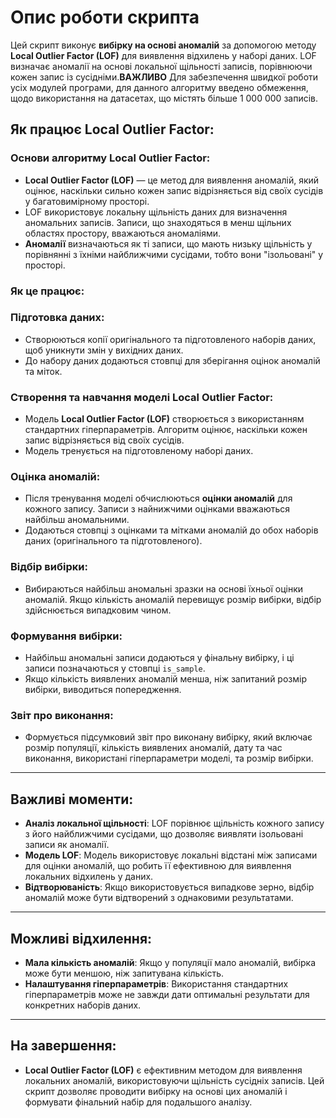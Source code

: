 # Опис роботи скрипта

Цей скрипт виконує **вибірку на основі аномалій** за допомогою методу **Local Outlier Factor (LOF)** для виявлення відхилень у наборі даних. LOF визначає аномалії на основі локальної щільності записів, порівнюючи кожен запис із сусідніми.**ВАЖЛИВО** Для забезпечення швидкої роботи усіх модулей програми, для данного алгоритму введено обмеження, щодо використання на датасетах, що містять більше 1 000 000 записів.

## Як працює Local Outlier Factor:

### Основи алгоритму Local Outlier Factor:
- **Local Outlier Factor (LOF)** — це метод для виявлення аномалій, який оцінює, наскільки сильно кожен запис відрізняється від своїх сусідів у багатовимірному просторі.
- LOF використовує локальну щільність даних для визначення аномальних записів. Записи, що знаходяться в менш щільних областях простору, вважаються аномаліями.
- **Аномалії** визначаються як ті записи, що мають низьку щільність у порівнянні з їхніми найближчими сусідами, тобто вони "ізольовані" у просторі.

### Як це працює:

### Підготовка даних:
- Створюються копії оригінального та підготовленого наборів даних, щоб уникнути змін у вихідних даних.
- До набору даних додаються стовпці для зберігання оцінок аномалій та міток.

### Створення та навчання моделі Local Outlier Factor:
- Модель **Local Outlier Factor (LOF)** створюється з використанням стандартних гіперпараметрів. Алгоритм оцінює, наскільки кожен запис відрізняється від своїх сусідів.
- Модель тренується на підготовленому наборі даних.

### Оцінка аномалій:
- Після тренування моделі обчислюються **оцінки аномалій** для кожного запису. Записи з найнижчими оцінками вважаються найбільш аномальними.
- Додаються стовпці з оцінками та мітками аномалій до обох наборів даних (оригінального та підготовленого).

### Відбір вибірки:
- Вибираються найбільш аномальні зразки на основі їхньої оцінки аномалій. Якщо кількість аномалій перевищує розмір вибірки, відбір здійснюється випадковим чином.

### Формування вибірки:
- Найбільш аномальні записи додаються у фінальну вибірку, і ці записи позначаються у стовпці `is_sample`.
- Якщо кількість виявлених аномалій менша, ніж запитаний розмір вибірки, виводиться попередження.

### Звіт про виконання:
- Формується підсумковий звіт про виконану вибірку, який включає розмір популяції, кількість виявлених аномалій, дату та час виконання, використані гіперпараметри моделі, та розмір вибірки.

---

## Важливі моменти:

- **Аналіз локальної щільності**: LOF порівнює щільність кожного запису з його найближчими сусідами, що дозволяє виявляти ізольовані записи як аномалії.
- **Модель LOF**: Модель використовує локальні відстані між записами для оцінки аномалій, що робить її ефективною для виявлення локальних відхилень у даних.
- **Відтворюваність**: Якщо використовується випадкове зерно, відбір аномалій може бути відтворений з однаковими результатами.

---

## Можливі відхилення:

- **Мала кількість аномалій**: Якщо у популяції мало аномалій, вибірка може бути меншою, ніж запитувана кількість.
- **Налаштування гіперпараметрів**: Використання стандартних гіперпараметрів може не завжди дати оптимальні результати для конкретних наборів даних.

---

## На завершення:

- **Local Outlier Factor (LOF)** є ефективним методом для виявлення локальних аномалій, використовуючи щільність сусідніх записів. Цей скрипт дозволяє проводити вибірку на основі цих аномалій і формувати фінальний набір для подальшого аналізу.
